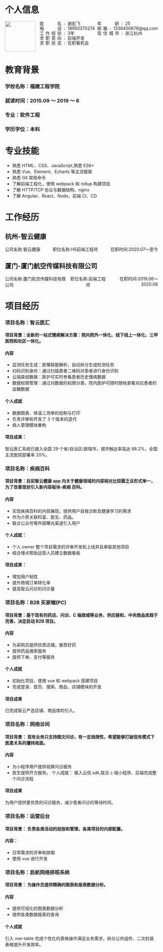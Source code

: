 # 个人信息

<div style="display: flex">
  <div style="flex-grow: 1; width: 120px;">
    <img style="width: 100px" src="https://tva1.sinaimg.cn/large/e6c9d24ely1h0j4457hdgj20ti15j0v7.jpg" />
  </div>
  <div style="flex-grow: 2; width: 200px">
    <div style="display: flex; line-height: 16px">
      <div style="width: 72px; text-align: justify">
        姓名
        <i style="display: inline-block; padding-left: 100%; width: 100%"></i>
      </div>
      <div style="margin: 0 8px">:</div>
      <div>谢彪飞</div>
    </div>
    <div style="display: flex; line-height: 16px">
      <div style="width: 72px; text-align: justify">
        电话
        <i style="display: inline-block; padding-left: 100%; width: 100%"></i>
      </div>
      <div style="margin: 0 8px">:</div>
      <div>18950370274</div>
    </div>
    <div style="display: flex; line-height: 16px">
      <div style="width: 72px; text-align: justify">
        工作经验
        <i style="display: inline-block; padding-left: 100%; width: 100%"></i>
      </div>
      <div style="margin: 0 8px">:</div>
      <div>3年</div>
    </div>
    <div style="display: flex; line-height: 16px">
      <div style="width: 72px; text-align: justify">
        求职意向
        <i style="display: inline-block; padding-left: 100%; width: 100%"></i>
      </div>
      <div style="margin: 0 8px">:</div>
      <div>前端开发</div>
    </div>
    <div style="display: flex; line-height: 16px">
      <div style="width: 72px; text-align: justify">
        求职状态
        <i style="display: inline-block; padding-left: 100%; width: 100%"></i>
      </div>
      <div style="margin: 0 8px">:</div>
      <div>在职看机会</div>
    </div>
  </div>
  <div style="flex-grow: 2; width: 200px">
    <div style="display: flex; line-height: 16px">
      <div style="width: 72px; text-align: justify">
        年龄
        <i style="display: inline-block; padding-left: 100%; width: 100%"></i>
      </div>
      <div style="margin: 0 8px">:</div>
      <div>25</div>
    </div>
    <div style="display: flex; line-height: 16px">
      <div style="width: 72px; text-align: justify">
        邮箱
        <i style="display: inline-block; padding-left: 100%; width: 100%"></i>
      </div>
      <div style="margin: 0 8px">:</div>
      <div>1336400676@qq.com</div>
    </div>
    <div style="display: flex; line-height: 16px">
      <div style="width: 72px; text-align: justify">
        现住城市
        <i style="display: inline-block; padding-left: 100%; width: 100%"></i>
      </div>
      <div style="margin: 0 8px">:</div>
      <div>浙江杭州</div>
    </div>
  </div>
</div>

# 教育背景

### 学校名称：福建工程学院

### 就读时间：2015.09 ～ 2019 ～ 6

### 专业：软件工程

### 学历学位：本科

# 专业技能

- 熟悉 HTML、CSS、JavaScript,熟悉 ES6+
- 熟悉 Vue、Element、Echarts 等主流框架
- 熟悉 Git 常用命令
- 了解前端工程化，使用 webpack 和 rollup 构建项目
- 了解 HTTP/TCP 协议与数据结构、nginx
- 了解 Angular、React、Node，前端 CI、CD

# 工作经历

## 杭州-智云健康

<div style="display: flex">
  <div style="flex-grow: 1">公司名称:智云健康</div>
  <div style="flex-grow: 1; text-align: center">职位名称:H5前端工程师</div>
  <div style="flex-grow: 1; text-align: right">在职时间:2020.07～至今</div>
</div>

## 厦门-厦门航空传媒科技有限公司

<div style="display: flex">
  <div style="flex-grow: 1">公司名称:厦门航空传媒科技有限公司</div>
  <div style="flex-grow: 1; text-align: center">职位名称:前端工程师</div>
  <div style="flex-grow: 1; text-align: right">在职时间:2019.06～2020.06</div>
</div>

# 项目经历

### 项目名称：智云医汇

#### 项目背景：全新的一站式慢病解决方案：院内院外一体化、线下线上一体化、三甲医院和社区一体化。

#### 内容

- 监测任务生成：医嘱智能解析，自动拆分生成检测任务
- 扫码识别身份：通过扫描患者二维码对患者进行身份识别
- 云端查阅数据：医护可实时参看患者历史慢病数据
- 数据权限管理：通过对数据的权限分类，院内医护可随时随地查看对应患者的血糖数据

#### 个人成就

- 数据图表、体温三测单的绘制与打印
- 负责评审和开发了 3 个版本的迭代
- 病人管理模块重构

#### 项目成果：

智云医汇系统已接入全国 29 个省/自治区/直辖市，城市触达率高达 88.2%，全国主流医院部署率 20%。

### 项目名称：疾病百科

#### 项目背景：目前智云健康 app 内关于健康领域的内容相对比较匮乏且形式单一，为了改善现状引入新内容板块-疾病 百科。

#### 内容

- 实现疾病百科的内容展现，提供用户自我诊断及健康学习的需求
- 作为介质关联科室、医生、药品。
- 联合公众号等外部曝光渠道引入用户

#### 个人成就：

- 个人 owner 整个项目需求的评审开发和上线并且串联其他项目
- 结合埋点帮助运营人员建立数据看板

#### 项目成果：

- 增加用户粘性
- 提升商城订单转化率
- 提高智云问诊的问诊量

### 项目名称：B2B 买家端(PC)

#### 项目背景：基于现有的药店、问诊、C 端商城等业务，供应链和、中央商品库趋于完善，决定启动 B2B 项目。

#### 内容

- 为采购员提供优质店铺，推荐好药
- 提供药品搜索服务
- 提供下单、支付等服务

#### 个人成就

- 初始化项目，使用 vue 和 webpack 搭建项目
- 完成登录、首页、搜索、商品、店铺模块的开发

#### 项目成果

已完成智云严选店铺、商品库的引入。

### 项目名称：网络诊间

#### 项目背景： 现有业务只支持图文问诊，有一定局限性，希望能够打破现有模式下医患关系的僵持局面。

#### 内容

- 为小程序用户提供视屏问诊服务
- 医生提供开方服务。 个人成就： 接入云信 sdk,联合 c 端小程序、后端完成整个问诊流程

#### 项目成果

为用户提供更优质的问诊服务，减少患者问诊的等待时间。

### 项目名称：运营后台

#### 项目背景： 负责各类活动的投放和管理，各类项目的内部配置。

#### 内容：

- 日常需求的评审和排期
- 使用 vue 进行开发

### 项目名称：启航网络排班系统

#### 项目背景： 为操作员提供精确的图表和报表数据分析。

#### 内容

- 提供可视化的图表数据分析
- 提供各类数据报表的查询

#### 个人成就

引入 vxe-table 完成个性化的表格操作满足业务需求，拆分公共组件、二次封装表格提升开发效率。
